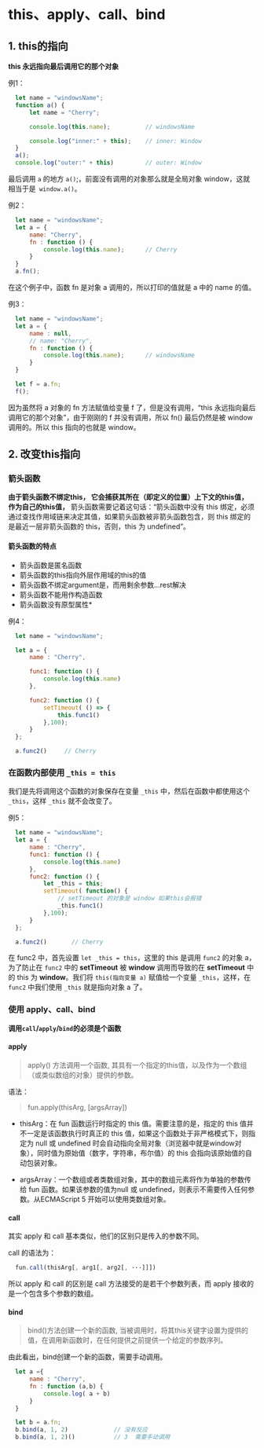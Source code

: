 # this、apply、call、bind

## 1. this的指向

  __this 永远指向最后调用它的那个对象__

  例1：
  ```js
    let name = "windowsName";
    function a() {
        let name = "Cherry";

        console.log(this.name);          // windowsName

        console.log("inner:" + this);    // inner: Window
    }
    a();
    console.log("outer:" + this)         // outer: Window   
  ```
  最后调用 `a` 的地方 `a()`;，前面没有调用的对象那么就是全局对象 window，这就相当于是` window.a()`。

  例2：
  ```js
    let name = "windowsName";
    let a = {
        name: "Cherry",
        fn : function () {
            console.log(this.name);      // Cherry
        }
    }
    a.fn();
  ```
  在这个例子中，函数 fn 是对象 a 调用的，所以打印的值就是 a 中的 name 的值。

  例3：
  ```js
    let name = "windowsName";
    let a = {
        name : null,
        // name: "Cherry",
        fn : function () {
            console.log(this.name);      // windowsName
        }
    }

    let f = a.fn;
    f();
  ```
  因为虽然将 a 对象的 fn 方法赋值给变量 f 了，但是没有调用，“this 永远指向最后调用它的那个对象”，由于刚刚的 f 并没有调用，所以 fn() 最后仍然是被 window 调用的。所以 this 指向的也就是 window。

## 2. 改变this指向
### 箭头函数


  __由于箭头函数不绑定this， 它会捕获其所在（即定义的位置）上下文的this值， 作为自己的this值，__
  箭头函数需要记着这句话：“箭头函数中没有 this 绑定，必须通过查找作用域链来决定其值，如果箭头函数被非箭头函数包含，则 this 绑定的是最近一层非箭头函数的 this，否则，this 为 undefined”。

  #### 箭头函数的特点
  * 箭头函数是匿名函数
  * 箭头函数的this指向外层作用域的this的值
  * 箭头函数不绑定argument是，而用剩余参数…rest解决
  * 箭头函数不能用作构造函数
  * 箭头函数没有原型属性*

  例4：
  ```js
    let name = "windowsName";

    let a = {
        name : "Cherry",

        func1: function () {
            console.log(this.name)     
        },

        func2: function () {
            setTimeout( () => {
                this.func1()
            },100);
        }
    };

    a.func2()     // Cherry
  ```
### 在函数内部使用 __`_this = this`__
  我们是先将调用这个函数的对象保存在变量 `_this` 中，然后在函数中都使用这个 `_this`，这样 `_this` 就不会改变了。
  
  例5：
  ```js
    let name = "windowsName";
    let a = {
        name : "Cherry",
        func1: function () {
            console.log(this.name)     
        },
        func2: function () {
            let _this = this;
            setTimeout( function() {  
                // setTimeout 的对象是 window 如果this会报错
                _this.func1()
            },100);
        }
    };

    a.func2()       // Cherry
  ```
  在 func2 中，首先设置 `let _this = this`，这里的 this 是调用 `func2` 的对象 a，为了防止在 `func2` 中的 __setTimeout__ 被 __window__ 调用而导致的在 __setTimeout__ 中的 this 为 __window__。我们将 `this(指向变量 a)` 赋值给一个变量 `_this`，这样，在 `func2` 中我们使用 `_this` 就是指向对象 a 了。
### 使用 apply、call、bind
  __调用`call`/`apply`/`bind`的必须是个函数__
#### apply
  > apply() 方法调用一个函数, 其具有一个指定的this值，以及作为一个数组（或类似数组的对象）提供的参数。

  语法：

  > fun.apply(thisArg, [argsArray])
  
  * thisArg：在 fun 函数运行时指定的 this 值。需要注意的是，指定的 this 值并不一定是该函数执行时真正的 this 值，如果这个函数处于非严格模式下，则指定为 null 或 undefined 时会自动指向全局对象（浏览器中就是window对象），同时值为原始值（数字，字符串，布尔值）的 this 会指向该原始值的自动包装对象。
  
  * argsArray：一个数组或者类数组对象，其中的数组元素将作为单独的参数传给 fun 函数。如果该参数的值为null 或 undefined，则表示不需要传入任何参数。从ECMAScript 5 开始可以使用类数组对象。
#### call
  其实 apply 和 call 基本类似，他们的区别只是传入的参数不同。

  call 的语法为：
  ```js
    fun.call(thisArg[, arg1[, arg2[, ···]]])
  ```
  所以 apply 和 call 的区别是 call 方法接受的是若干个参数列表，而 apply 接收的是一个包含多个参数的数组。
#### bind
  > bind()方法创建一个新的函数, 当被调用时，将其this关键字设置为提供的值，在调用新函数时，在任何提供之前提供一个给定的参数序列。

  由此看出，bind创建一个新的函数，需要手动调用。
  ```js
    let a ={
        name : "Cherry",
        fn : function (a,b) {
            console.log( a + b)
        }
    }

    let b = a.fn;
    b.bind(a, 1, 2)             // 没有反应
    b.bind(a, 1, 2)()           // 3  需要手动调用

  ```
